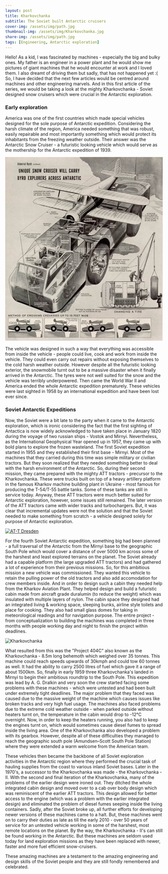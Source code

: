 ```yaml
---
layout: post
title: Kharkovchanka
subtitle: The Soviet built Antarctic cruisers
cover-img: /assets/img/path.jpg
thumbnail-img: /assets/img/Kharkovchanka.jpg
share-img: /assets/img/path.jpg
tags: [Engineering, Antarctic exploration]
---
```


Hello! As a kid, I was fascinated by machines - especially the big and bulky ones. My father is an engineer in a power plant and he would show me pictures of giant machines
that he would encounter at work and I loved them. I also dreamt of driving them but sadly, that has not happened yet :( So, I have decided that the next few articles
would be centred around machines and other engineering marvels. And in this first article of the series, we would be taking a look at the mighty Kharkovchanka - Soviet 
designed snow cruisers which were crucial in the Antarctic exploration.

### Early exploration
America was one of the first countries which made special vehicles designed for the sole purpose of Antarctic expedition. Considering the harsh climate of the region,
America needed something that was robust, easily repairable and most importantly something which would protect its inhabitants from the freezing weather outside. Their 
answer was the Antarctic Snow Cruiser - a futuristic looking vehicle which would serve as the mothership for the Antarctic expedition of 1939. 

<img title="Antarctic Snow Cruiser" alt="Antarctic Snow Cruiser" src="/assets/img/SnowCruiser.jpeg">

The vehicle was designed in such a way that everything was accessible from inside the vehicle - people could live, cook and work from inside the vehicle. They could even carry 
out repairs without exposing themselves to the cold harsh weather outside. However despite all the futuristic looking exterior, the snowmobile turnt out to be a massive
disaster when it finally arrived in the Antarctic. The tyres were not well suited for the snow and the vehicle was terribly underpowered. Then came the World War II and
America ended the whole Antarctic expedition prematurely. These vehicles were last sighted in 1958 by an international expedition and have been lost ever since.

### Soviet Antarctic Expeditions
Now, the Soviet were a bit late to the party when it came to the Antarctic exploration, which is ironic considering the fact that the first sighting of Antactica is now widely acknowledged to have taken place in January 1820 during the voyage of two russian ships - Vostok and Mirnyi. Nevertheless, as the International Geophysical Year opened up in 1957, they came up with bold plans to explore the frozen wasteland. The first Soviet expedition started in 1955 and they established their first base - Mirnyi. Most of the machines that they carried during this time was simple military or civilian tractors. But they soon realized that they needed something better to deal with the harsh environment of the Antarctic. So, during their second mission, they came prepared with the mighty ATT tractors - precursor to the Kharkovchanka. These were trucks built on top of a heavy artillery platform in the famous Kharkov machine building plant in Ukraine - most famous for producing the T-54/T-55 battle tanks. Some of these tanks are still in service today. Anyway, these ATT tractors were much better suited for Antarctic exploration, however, some issues still remained. The later version of the ATT tractors came with wider tracks and turbochargers. But, it was clear that incremental updates were not the solution and that the Soviet needed to make something from scratch - a vehicle designed solely for purpose of Antarctic exploration.

<a title="Billyhill, CC BY-SA 4.0 &lt;https://creativecommons.org/licenses/by-sa/4.0&gt;, via Wikimedia Commons" href="https://commons.wikimedia.org/wiki/File:AT-T_Dresden.JPG"><img width="512" alt="AT-T Dresden" src="https://upload.wikimedia.org/wikipedia/commons/thumb/c/c8/AT-T_Dresden.JPG/512px-AT-T_Dresden.JPG"></a>

For the fourth Soviet Antarctic expedition, something big had been planned - a full traversal of the Antarctic from the Mirnyi base to the geographic South Pole which would cover a distance of over 5000 km across some of the harshest and least explored terrains on the planet. The Soviet already had a capable platform (the large upgraded ATT tractors) and had gathered a lot of experience from their previous missions. So, for this ambitious mission a new vehicle was commissioned. They wanted this vehicle to retain the pulling power of the old tractors and also add accomodation for crew members inside. And in order to design such a cabin they needed help from the Kharkov Aviation Plant. They helped design and build a futuristic cabin made from aircraft grade duralumin (to reduce the weight) which was insulated with multiple layers of nylon. The cabin space they designed had an integrated living & working space, sleeping bunks, airline style toilets and place for cooking. They also had small glass domes for taking in meteorological readings and for navigation purpose. The entire project - from conceptualization to building the machines was completed in three months with people working day and night to finish the project within deadlines.

<img title="Kharkovchanka" alt="Kharkovchanka" href="Antarctica.gov" src="/assets/img/404c.png">

What resulted from this was the "Project 404C" also known as the Kharkovchanka - 8.5m long behemoth which weighed over 35 tonnes. This machine could reach speeds upwards of 30kmph and could tow 60 tonnes as well. It had the ability to carry 2500 litres of fuel which gave it a range of about 1500km. So, finally in early 1959 three Kharkovchanka's landed in Mirnyi to begin their ambitious roundtrip to the South Pole. This expedition was lead by A. G. Dralkin and very soon the crew started facing some problems with these machines - which were untested and had been built under extremely tight deadlines. The major problem that they faced was caused due to the massive weight of the machine which causes issues like broken tracks and very high fuel usage. The machines also faced problems due to the extreme cold weather outside - when parked outside without heaters turnt on, the temperature in the cabin would drop to -12°C overnight. Now, in order to keep the heaters running, you also had to keep the engines turnt on, which would sometimes cause diesel fumes to spread inside the living area. One of the Kharkovchanka also developed a problem with its gearbox. However, despite all of these difficulties they managed to reach the geographic south pole (Amundsen–Scott South Pole Station) where they were extended a warm welcome from the American team. 

These vehicles then became the backbone of all Soviet exploration activities in the Antarctic region where they performed the crucial task of hauling supplies from the coast to various inland Soviet bases. Later in the 1970's, a successor to the Kharkovchanka was made - the Kharkovchanka - II. With the second and final iteration of the Kharkovchanka, many of the problems of the earlier design were ironed out. They ditched the whole integrated cabin design and moved over to a cab over body design which was reminiscent of the earlier ATT tractors. This design allowed for better access to the engine (which was a problem with the earlier integrated design) and eliminated the problem of diesel fumes seeping inside the living containers. Sadly, after the Soviet broke up, all further efforts for developing newer versions of these machines came to a halt. But, these machines went on to carry their duties as late as till the early 2010 - over 50 years of service for an untested vehicle working in some of the harshest, most remote locations on the planet. By the way, the Kharkovchanka - II's can still be found working in the Antarctic. But these machines are seldom used today for land exploration missions as they have been replaced with newer, faster and more fuel efficient snow-cruisers.

These amazing machines are a testament to the amazing engineering and design skills of the Soviet people and they are still fondly remembered and celebrated. 



